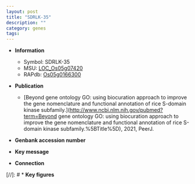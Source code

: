 ```yaml
---
layout: post
title: "SDRLK-35"
description: ""
category: genes
tags: 
---
```


* **Information**  
    + Symbol: SDRLK-35  
    + MSU: [LOC_Os05g07420](http://rice.uga.edu/cgi-bin/ORF_infopage.cgi?orf=LOC_Os05g07420)  
    + RAPdb: [Os05g0166300](http://rapdb.dna.affrc.go.jp/viewer/gbrowse_details/irgsp1?name=Os05g0166300)  

* **Publication**  
    + [Beyond gene ontology GO: using biocuration approach to improve the gene nomenclature and functional annotation of rice S-domain kinase subfamily.](http://www.ncbi.nlm.nih.gov/pubmed?term=Beyond gene ontology GO: using biocuration approach to improve the gene nomenclature and functional annotation of rice S-domain kinase subfamily.%5BTitle%5D), 2021, PeerJ.

* **Genbank accession number**  

* **Key message**  

* **Connection**  

[//]: # * **Key figures**  


